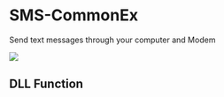 # SMS-CommonEx
Send text messages through your computer and Modem

<img src="https://img.shields.io/badge/license-GPL%20v2-blue.svg" />

<h2><a name="dllfunction" class="anchor" href="#dllfunction"><span class="mini-icon mini-icon-link"></span></a>DLL Function</h2>
